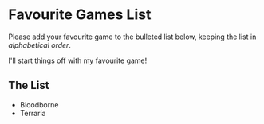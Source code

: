 # Favourite Games List

Please add your favourite game to the bulleted list below, keeping the list in *alphabetical order*.

I'll start things off with my favourite game!

## The List

* Bloodborne
* Terraria
